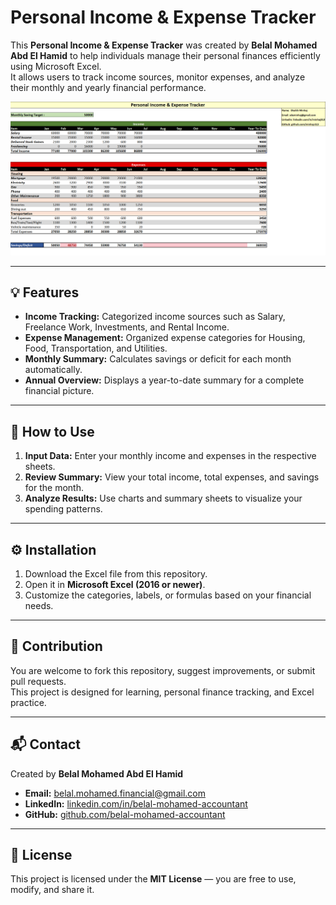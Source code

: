 # Personal Income & Expense Tracker

This **Personal Income & Expense Tracker** was created by **Belal Mohamed Abd El Hamid** to help individuals manage their personal finances efficiently using Microsoft Excel.  
It allows users to track income sources, monitor expenses, and analyze their monthly and yearly financial performance.

![Preview](https://github.com/belal-mohamed-accountant/Personal-Expense-Tracker-Using-Excel/blob/main/Personal-Income.png?raw=true)

---

## 💡 Features
- **Income Tracking:** Categorized income sources such as Salary, Freelance Work, Investments, and Rental Income.  
- **Expense Management:** Organized expense categories for Housing, Food, Transportation, and Utilities.  
- **Monthly Summary:** Calculates savings or deficit for each month automatically.  
- **Annual Overview:** Displays a year-to-date summary for a complete financial picture.  

---

## 🧾 How to Use
1. **Input Data:** Enter your monthly income and expenses in the respective sheets.  
2. **Review Summary:** View your total income, total expenses, and savings for the month.  
3. **Analyze Results:** Use charts and summary sheets to visualize your spending patterns.  

---

## ⚙️ Installation
1. Download the Excel file from this repository.  
2. Open it in **Microsoft Excel (2016 or newer)**.  
3. Customize the categories, labels, or formulas based on your financial needs.  

---

## 🤝 Contribution
You are welcome to fork this repository, suggest improvements, or submit pull requests.  
This project is designed for learning, personal finance tracking, and Excel practice.  

---

## 📬 Contact
Created by **Belal Mohamed Abd El Hamid**  
- **Email:** [belal.mohamed.financial@gmail.com](mailto:belal.mohamed.financial@gmail.com)  
- **LinkedIn:** [linkedin.com/in/belal-mohamed-accountant](https://linkedin.com/in/belal-mohamed-accountant)  
- **GitHub:** [github.com/belal-mohamed-accountant](https://github.com/belal-mohamed-accountant)

---

## 📄 License
This project is licensed under the **MIT License** — you are free to use, modify, and share it.
